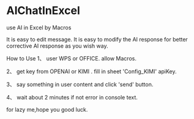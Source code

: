 # AIChatInExcel


use AI in Excel by Macros

It is easy to edit message.
It is easy to modify the AI response for better corrective AI response as you wish way.


How to Use
1、 user WPS or OFFICE. allow Macros.

2、 get key from OPENAI or KIMI . fill in sheet 'Config_KIMI' apiKey.

3、 say something in user content and click 'send' button.

4、 wait about 2 minutes if not error in  console text.

for lazy me,hope you good luck.
